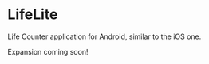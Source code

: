 LifeLite
========

Life Counter application for Android, similar to the iOS one. 

Expansion coming soon!
